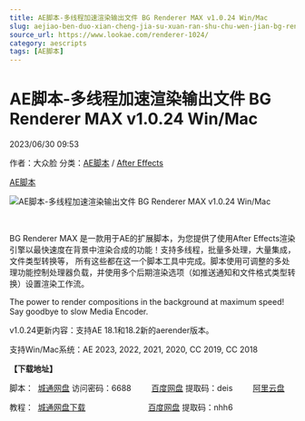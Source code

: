 ```yaml
---
title: AE脚本-多线程加速渲染输出文件 BG Renderer MAX v1.0.24 Win/Mac
slug: aejiao-ben-duo-xian-cheng-jia-su-xuan-ran-shu-chu-wen-jian-bg-renderer-max-v1-0-24-win-mac
source_url: https://www.lookae.com/renderer-1024/
category: aescripts
tags: [AE脚本]
---
```

# AE脚本-多线程加速渲染输出文件 BG Renderer MAX v1.0.24 Win/Mac

2023/06/30 09:53

作者：大众脸
分类：[AE脚本](https://www.lookae.com/after-effects/aescripts/) / [After Effects](https://www.lookae.com/after-effects/)

[AE脚本](https://www.lookae.com/tag/ae%e8%84%9a%e6%9c%ac/)

![AE脚本-多线程加速渲染输出文件 BG Renderer MAX v1.0.24 Win/Mac](https://www.lookae.com/wp-content/uploads/2019/06/BG-Renderer-MAX.jpg "AE脚本-多线程加速渲染输出文件 BG Renderer MAX v1.0.24 Win/Mac-LookAE.com")

[﻿﻿﻿](https://cloud.video.taobao.com//play/u/705956171/p/1/e/6/t/1/281324034261.mp4)

BG Renderer MAX 是一款用于AE的扩展脚本，为您提供了使用After Effects渲染引擎以最快速度在背景中渲染合成的功能！支持多线程，批量多处理，大量集成，文件类型转换等， 所有这些都在这一个脚本工具中完成。脚本使用可调整的多处理功能控制处理器负载，并使用多个后期渲染选项（如推送通知和文件格式类型转换）设置渲染工作流。

The power to render compositions in the background at maximum speed! Say goodbye to slow Media Encoder.

v1.0.24更新内容：支持AE 18.1和18.2新的aerender版本。

支持Win/Mac系统：AE 2023, 2022, 2021, 2020, CC 2019, CC 2018

**【下载地址】**

脚本：  [城通网盘](https://url70.ctfile.com/f/2827370-878951595-e14131?p=4431) 访问密码：6688         [百度网盘](https://pan.baidu.com/s/1d9hHb_v7THitJ6WmVqtBLQ?pwd=deis) 提取码：deis         [阿里云盘](https://www.aliyundrive.com/s/YMThWpKgFzP)

教程：  [城通网盘下载](https://lookae.ctfile.com/fs/680462-382928723)                            [百度网盘](https://pan.baidu.com/s/10YiohKtR7foX9pUVqR90RA) 提取码：nhh6
